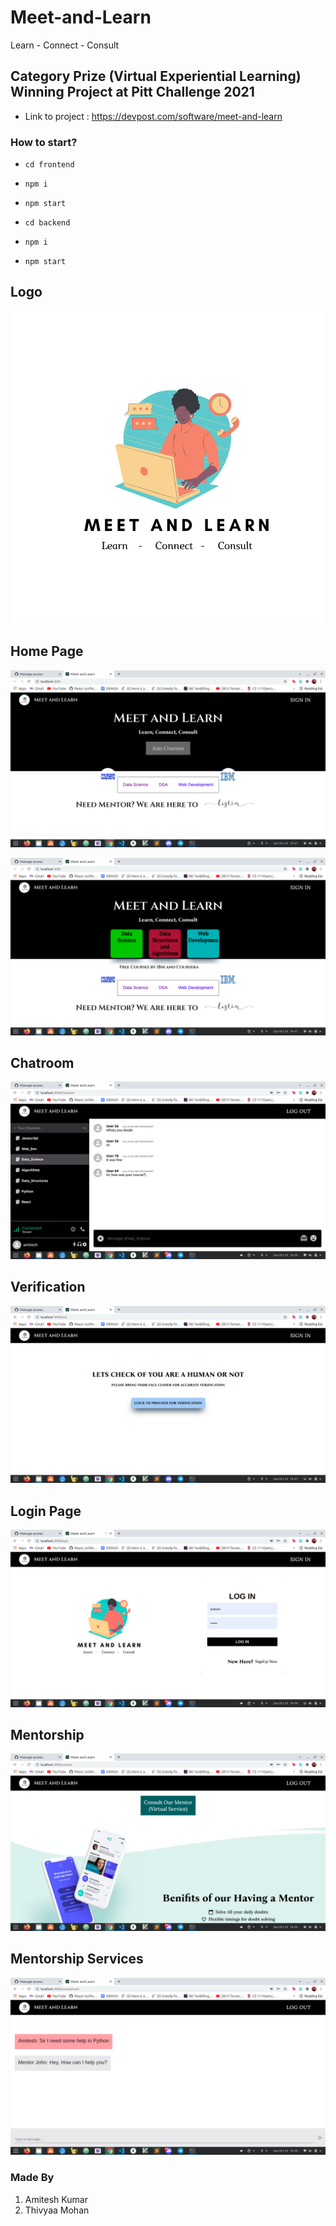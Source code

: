 # Meet-and-Learn

Learn - Connect - Consult

## Category Prize (Virtual Experiential Learning) Winning Project at Pitt Challenge 2021
- Link to project : https://devpost.com/software/meet-and-learn

### How to start?
- `cd frontend`
- `npm i`
- `npm start`

- `cd backend`
- `npm i`
- `npm start`

## Logo
![clone images](/Logo.png)

## Home Page
![clone images](/home1.png)

![clone images](/home.png)

## Chatroom
![clone images](/talk.png)

## Verification
![clone images](/verify.png)

## Login Page
![clone images](/login.png)

## Mentorship
![clone images](/consult1.png)

## Mentorship Services
![clone images](/consult.png)


### Made By
1. Amitesh Kumar
2. Thivyaa Mohan
